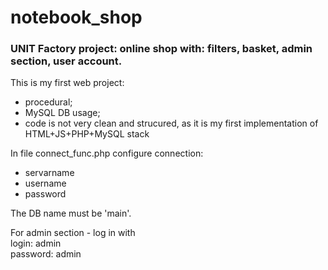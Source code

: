 # notebook_shop
### UNIT Factory project: online shop with: filters, basket, admin section, user account.

This is my first web project:
  - procedural;
  - MySQL DB usage;
  - code is not very clean and strucured, as it is my first implementation of HTML+JS+PHP+MySQL stack

In file connect_func.php configure connection:
 - servarname
 - username
 - password
 
The DB name must be 'main'.

For admin section - log in with <br/>
login: admin <br/>
password: admin <br/>


